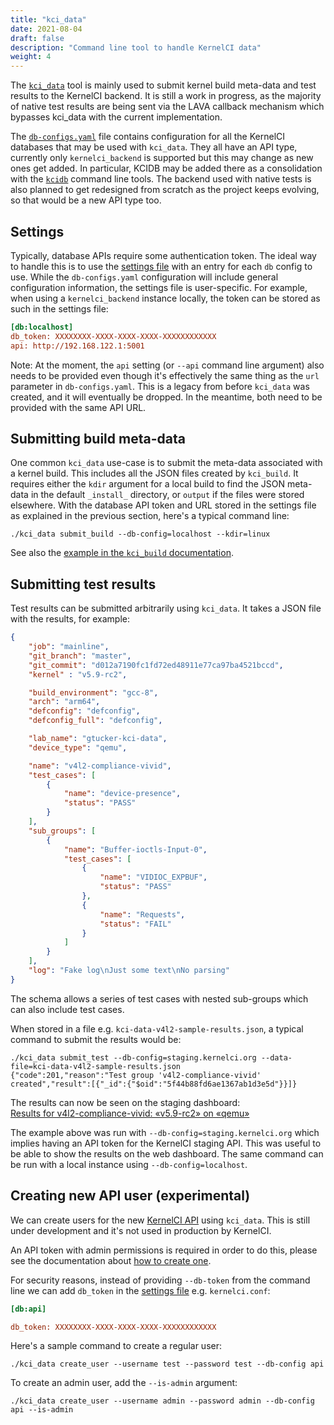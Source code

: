 ```yaml
---
title: "kci_data"
date: 2021-08-04
draft: false
description: "Command line tool to handle KernelCI data"
weight: 4
---
```


The [`kci_data`](https://github.com/kernelci/kernelci-core/blob/main/kci_data)
tool is mainly used to submit kernel build meta-data and test results to the
KernelCI backend.  It is still a work in progress, as the majority of native
test results are being sent via the LAVA callback mechanism which bypasses
kci_data with the current implementation.

The
[`db-configs.yaml`](https://github.com/kernelci/kernelci-core/blob/main/config/core/db-configs.yaml)
file contains configuration for all the KernelCI databases that may be used
with `kci_data`.  They all have an API type, currently only `kernelci_backend`
is supported but this may change as new ones get added.  In particular, KCIDB
may be added there as a consolidation with the
[`kcidb`](https://github.com/kernelci/kcidb) command line tools.  The backend
used with native tests is also planned to get redesigned from scratch as the
project keeps evolving, so that would be a new API type too.

## Settings

Typically, database APIs require some authentication token.  The ideal way to
handle this is to use the [settings file](../settings) with an entry for each
`db` config to use.  While the `db-configs.yaml` configuration will include
general configuration information, the settings file is user-specific.  For
example, when using a `kernelci_backend` instance locally, the token can be
stored as such in the settings file:

```ini
[db:localhost]
db_token: XXXXXXXX-XXXX-XXXX-XXXX-XXXXXXXXXXXX
api: http://192.168.122.1:5001
```

Note: At the moment, the `api` setting (or `--api` command line argument) also
needs to be provided even though it's effectively the same thing as the `url`
parameter in `db-configs.yaml`.  This is a legacy from before `kci_data` was
created, and it will eventually be dropped.  In the meantime, both need to be
provided with the same API URL.

## Submitting build meta-data

One common `kci_data` use-case is to submit the meta-data associated with a
kernel build.  This includes all the JSON files created by `kci_build`.  It
requires either the `kdir` argument for a local build to find the JSON
meta-data in the default `_install_` directory, or `output` if the files were
stored elsewhere.  With the database API token and URL stored in the settings
file as explained in the previous section, here's a typical command line:

```
./kci_data submit_build --db-config=localhost --kdir=linux
```

See also the [example in the `kci_build`
documentation](../kci_build/#5-optional-push-and-publish-the-kernel-build).

## Submitting test results

Test results can be submitted arbitrarily using `kci_data`.  It takes a JSON
file with the results, for example:

```json
{
    "job": "mainline",
    "git_branch": "master",
    "git_commit": "d012a7190fc1fd72ed48911e77ca97ba4521bccd",
    "kernel" : "v5.9-rc2",

    "build_environment": "gcc-8",
    "arch": "arm64",
    "defconfig": "defconfig",
    "defconfig_full": "defconfig",

    "lab_name": "gtucker-kci-data",
    "device_type": "qemu",

    "name": "v4l2-compliance-vivid",
    "test_cases": [
        {
            "name": "device-presence",
            "status": "PASS"
        }
    ],
    "sub_groups": [
        {
            "name": "Buffer-ioctls-Input-0",
            "test_cases": [
                {
                    "name": "VIDIOC_EXPBUF",
                    "status": "PASS"
                },
                {
                    "name": "Requests",
                    "status": "FAIL"
                }
            ]
        }
    ],
    "log": "Fake log\nJust some text\nNo parsing"
}
```

The schema allows a series of test cases with nested sub-groups which can also
include test cases.

When stored in a file e.g. `kci-data-v4l2-sample-results.json`, a typical
command to submit the results would be:

```
./kci_data submit_test --db-config=staging.kernelci.org --data-file=kci-data-v4l2-sample-results.json
{"code":201,"reason":"Test group 'v4l2-compliance-vivid' created","result":[{"_id":{"$oid":"5f44b88fd6ae1367ab1d3e5d"}}]}
```

The results can now be seen on the staging dashboard: \
[Results for v4l2-compliance-vivid: «v5.9-rc2» on
«qemu»](https://staging.kernelci.org/test/plan/id/5f44b88fd6ae1367ab1d3e5d/)

The example above was run with `--db-config=staging.kernelci.org` which implies
having an API token for the KernelCI staging API.  This was useful to be able
to show the results on the web dashboard.  The same command can be run with a
local instance using `--db-config=localhost`.

## Creating new API user (experimental)

We can create users for the new [KernelCI API](/docs/api) using `kci_data`.
This is still under development and it's not used in production by KernelCI.

An API token with admin permissions is required in order to do this, please see
the documentation about [how to create
one](/docs/api/api-details/#create-an-api-token-with-security-scopes).

For security reasons, instead of providing `--db-token` from the command line
we can add `db_token` in the [settings file](../settings) e.g. `kernelci.conf`:

```ini
[db:api]

db_token: XXXXXXXX-XXXX-XXXX-XXXX-XXXXXXXXXXXX
```

Here's a sample command to create a regular user:

```
./kci_data create_user --username test --password test --db-config api
```

To create an admin user, add the `--is-admin` argument:

```
./kci_data create_user --username admin --password admin --db-config api --is-admin
```
